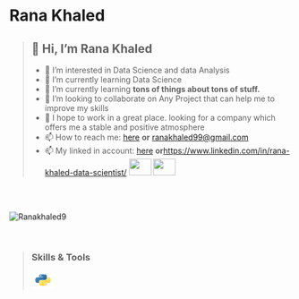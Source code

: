 # Rana Khaled

>## 👋 Hi, I’m Rana Khaled
>- 👀 I’m interested in Data Science and data Analysis
>- 🌱 I’m currently learning Data Science
>- 🌱 I’m currently learning **tons of things about tons of stuff.**
>- 💞️ I’m looking to collaborate on Any Project that can help me to improve my skills
>- 🙏 I hope to work in a great place. looking for a company which offers me a stable and positive atmosphere
>- 📫 How to reach me: [here](mailto:ranakhaled99@gmail.com) **or** ranakhaled99@gmail.com
>- 📫 My linked in account: [here](https://www.linkedin.com/in/rana-khaled-data-scientist/) **or**https://www.linkedin.com/in/rana-khaled-data-scientist/
 <a href="https://www.linkedin.com/in/mostafa-sayed-web-dev" targe="-blank"><img src="https://cdn.cdnlogo.com/logos/l/66/linkedin-icon.svg"  height="30" width="40"></a>
 <a href="mailto:ranakhaled99@gmail.com" targe="-blank"><img src="https://cdn.cdnlogo.com/logos/o/14/official-gmail-icon-2020.svg" height="30" width="40"></a>
 <br>
 <br>
 
 <p align="left"> <img src="https://komarev.com/ghpvc/?username=Ranakhaled9&label=Profile%20views&color=0e75b6&style=flat" alt="Ranakhaled9" /> </p>
 
 <br>
 
>###  Skills & Tools
> <span><img height="30" width="40" src="https://raw.githubusercontent.com/github/explore/80688e429a7d4ef2fca1e82350fe8e3517d3494d/topics/python/python.png"></span>


